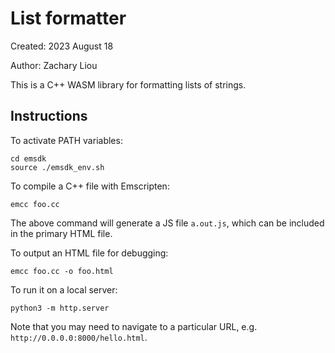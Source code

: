 # List formatter

Created: 2023 August 18

Author: Zachary Liou

This is a C++ WASM library for formatting lists of strings.

## Instructions

To activate PATH variables:

```
cd emsdk
source ./emsdk_env.sh
```

To compile a C++ file with Emscripten:
```
emcc foo.cc
```

The above command will generate a JS file `a.out.js`, which can be included in the primary HTML file.

To output an HTML file for debugging:
```
emcc foo.cc -o foo.html
```

To run it on a local server:

```
python3 -m http.server
```

Note that you may need to navigate to a particular URL, e.g. `http://0.0.0.0:8000/hello.html`.

